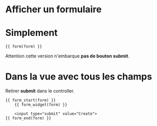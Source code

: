 # Afficher un formulaire

# Simplement

    {{ form(form) }}

Attention cette version n'embarque **pas de bouton submit**.

# Dans la vue avec tous les champs

Retirer **submit** dans le controller.

    {{ form_start(form) }}
        {{ form_widget(form) }}

        <input type="submit" value="Create">
    {{ form_end(form) }}
